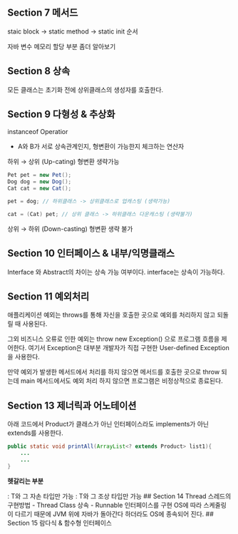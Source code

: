 ## Section 7 메서드

staic block → static method → static init 순서

자바 변수 메모리 할당 부분 좀더 알아보기



## Section 8 상속

모든 클래스는 초기화 전에 상위클래스의 생성자를 호출한다.



## Section 9 다형성 & 추상화

instanceof Operatior

- A와 B가 서로 상속관계인지, 형변환이 가능한지 체크하는 연산자



하위 → 상위 (Up-cating) 형변환 생략가능

```java
Pet pet = new Pet();
Dog dog = new Dog();
Cat cat = new Cat();

pet = dog; // 하위클래스 -> 상위클래스로 업캐스팅 (생략가능)

cat = (Cat) pet; // 상위 클래스 -> 하위클래스 다운캐스팅 (생략불가)
```

상위 → 하위 (Down-casting) 형변환 생략 불가



## Section 10 인터페이스 & 내부/익명클래스

Interface 와 Abstract의 차이는 상속 가능 여부이다. interface는 상속이 가능하다.



## Section 11 예외처리

애플리케이션 예외는 throws를 통해 자신을 호출한 곳으로 예외를 처리하지 않고 되돌릴 때 사용된다.

그외 비즈니스 오류로 인한 예외는 throw new Exception() 으로 프로그램 흐름을 제어한다. 여기서 Exception은 대부분 개발자가 직접 구현한 User-defined Exception을 사용한다.

만약 예외가 발생한 메서드에서 처리를 하지 않으면 메서드를 호출한 곳으로 throw 되는데 main 메서드에서도 예외 처리 하지 않으면 프로그램은 비정상적으로 종료된다.



## Section 13 제너릭과 어노테이션

아래 코드에서 Product가 클래스가 아닌 인터페이스라도 implements가 아닌 extends를 사용한다.

```java
public static void printAll(ArrayList<? extends Product> list1){
	...
	...
}
```

**헷갈리는 부분**

<? extends T> : T와 그 자손 타입만 가능

<? super T> : T와 그 조상 타입만 가능



## Section 14 Thread

스레드의 구현방법

- Thread Class 상속
- Runnable 인터페이스를 구현

OS에 따라 스케줄링이 다르기 때문에 JVM 위에 자바가 돌아간다 하더라도 OS에 종속되어 진다.



## Section 15 람다식 & 함수형 인터페이스
